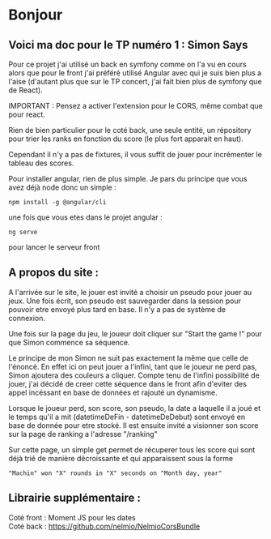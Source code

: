# Bonjour
## Voici ma doc pour le TP numéro 1 : Simon Says

Pour ce projet j'ai utilisé un back en symfony comme on l'a vu en cours alors que pour le front j'ai préféré utilisé Angular avec qui je suis bien plus a l'aise (d'autant plus que sur le TP concert, j'ai fait bien plus de symfony que de React).

IMPORTANT : Pensez a activer l'extension pour le CORS, même combat que pour react.

Rien de bien particulier pour le coté back, une seule entité, un répository pour trier les ranks en fonction du score (le plus fort apparait en haut).

Cependant il n'y a pas de fixtures, il vous suffit de jouer pour incrémenter le tableau des scores.

Pour installer angular, rien de plus simple. Je pars du principe que vous avez déjà node donc un simple : 

```
npm install -g @angular/cli
```

une fois que vous etes dans le projet angular : 

```
ng serve 
```
pour lancer le serveur front


## A propos du site :
A l'arrivée sur le site, le jouer est invité a choisir un pseudo pour jouer au jeux. Une fois écrit, son pseudo est sauvegarder dans la session pour pouvoir etre envoyé plus tard en base. Il n'y a pas de système de connexion.

Une fois sur la page du jeu, le joueur doit cliquer sur "Start the game !" pour que Simon commence sa séquence.

Le principe de mon Simon ne suit pas exactement la même que celle de l'énoncé. En effet ici on peut jouer a l'infini, tant que le joueur ne perd pas, Simon ajoutera des couleurs a cliquer. Compte tenu de l'infini possibilité de jouer, j'ai décidé de creer cette séquence dans le front afin d'eviter des appel incéssant en base de données et rajouté un dynamisme.

Lorsque le joueur perd, son score, son pseudo, la date a laquelle il a joué et le temps qu'il a mit (datetimeDeFin - datetimeDeDebut) sont envoyé en base de donnée pour etre stocké. Il est ensuite invité a visionner son score sur la page de ranking a l'adresse  "/ranking"

Sur cette page, un simple get permet de récuperer tous les score qui sont déjà trié de manière décroissante et qui apparaissent sous la forme 

```
"Machin" won "X" rounds in "X" seconds on "Month day, year"
```


## Librairie supplémentaire :
Coté front : Moment JS pour les dates  
Coté back : https://github.com/nelmio/NelmioCorsBundle
